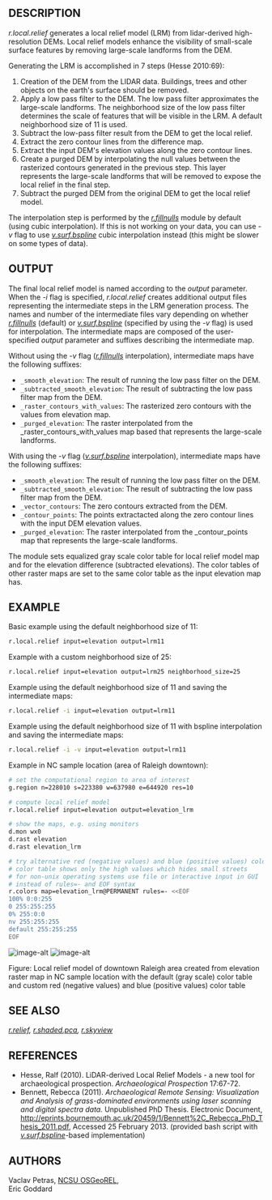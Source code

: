 ## DESCRIPTION

*r.local.relief* generates a local relief model (LRM) from lidar-derived
high-resolution DEMs. Local relief models enhance the visibility of
small-scale surface features by removing large-scale landforms from the
DEM.

Generating the LRM is accomplished in 7 steps (Hesse 2010:69):

1. Creation of the DEM from the LIDAR data. Buildings, trees and other
    objects on the earth's surface should be removed.
2. Apply a low pass filter to the DEM. The low pass filter approximates
    the large-scale landforms. The neighborhood size of the low pass
    filter determines the scale of features that will be visible in the
    LRM. A default neighborhood size of 11 is used.
3. Subtract the low-pass filter result from the DEM to get the local
    relief.
4. Extract the zero contour lines from the difference map.
5. Extract the input DEM's elevation values along the zero contour
    lines.
6. Create a purged DEM by interpolating the null values between the
    rasterized contours generated in the previous step. This layer
    represents the large-scale landforms that will be removed to expose
    the local relief in the final step.
7. Subtract the purged DEM from the original DEM to get the local
    relief model.

The interpolation step is performed by the
*[r.fillnulls](https://grass.osgeo.org/grass-stable/manuals/r.fillnulls.html)*
module by default (using cubic interpolation). If this is not working on
your data, you can use *-v* flag to use
*[v.surf.bspline](https://grass.osgeo.org/grass-stable/manuals/v.surf.bspline.html)*
cubic interpolation instead (this might be slower on some types of
data).

## OUTPUT

The final local relief model is named according to the *output*
parameter. When the *-i* flag is specified, *r.local.relief* creates
additional output files representing the intermediate steps in the LRM
generation process. The names and number of the intermediate files vary
depending on whether
*[r.fillnulls](https://grass.osgeo.org/grass-stable/manuals/r.fillnulls.html)*
(default) or
*[v.surf.bspline](https://grass.osgeo.org/grass-stable/manuals/v.surf.bspline.html)*
(specified by using the *-v* flag) is used for interpolation. The
intermediate maps are composed of the user-specified *output* parameter
and suffixes describing the intermediate map.

Without using the *-v* flag
(*[r.fillnulls](https://grass.osgeo.org/grass-stable/manuals/r.fillnulls.html)*
interpolation), intermediate maps have the following suffixes:

  - `_smooth_elevation`: The result of running the low pass filter on
    the DEM.
  - `_subtracted_smooth_elevation`: The result of subtracting the low
    pass filter map from the DEM.
  - `_raster_contours_with_values`: The rasterized zero contours with
    the values from elevation map.
  - `_purged_elevation`: The raster interpolated from the
    \_raster\_contours\_with\_values map based that represents the
    large-scale landforms.

With using the *-v* flag
(*[v.surf.bspline](https://grass.osgeo.org/grass-stable/manuals/v.surf.bspline.html)*
interpolation), intermediate maps have the following suffixes:

  - `_smooth_elevation`: The result of running the low pass filter on
    the DEM.
  - `_subtracted_smooth_elevation`: The result of subtracting the low
    pass filter map from the DEM.
  - `_vector_contours`: The zero contours extracted from the DEM.
  - `_contour_points`: The points extractacted along the zero contour
    lines with the input DEM elevation values.
  - `_purged_elevation`: The raster interpolated from the
    \_contour\_points map that represents the large-scale landforms.

The module sets equalized gray scale color table for local relief model
map and for the elevation difference (subtracted elevations). The color
tables of other raster maps are set to the same color table as the input
elevation map has.

## EXAMPLE

Basic example using the default neighborhood size of 11:

```sh
r.local.relief input=elevation output=lrm11
```

Example with a custom neighborhood size of 25:

```sh
r.local.relief input=elevation output=lrm25 neighborhood_size=25
```

Example using the default neighborhood size of 11 and saving the
intermediate maps:

```sh
r.local.relief -i input=elevation output=lrm11
```

Example using the default neighborhood size of 11 with bspline
interpolation and saving the intermediate maps:

```sh
r.local.relief -i -v input=elevation output=lrm11
```

Example in NC sample location (area of Raleigh downtown):

```sh
# set the computational region to area of interest
g.region n=228010 s=223380 w=637980 e=644920 res=10

# compute local relief model
r.local.relief input=elevation output=elevation_lrm

# show the maps, e.g. using monitors
d.mon wx0
d.rast elevation
d.rast elevation_lrm

# try alternative red (negative values) and blue (positive values) color table
# color table shows only the high values which hides small streets
# for non-unix operating systems use file or interactive input in GUI
# instead of rules=- and EOF syntax
r.colors map=elevation_lrm@PERMANENT rules=- <<EOF
100% 0:0:255
0 255:255:255
0% 255:0:0
nv 255:255:255
default 255:255:255
EOF
```

![image-alt](r.local.relief.png)
![image-alt](r.local.relief_redblue.png)

Figure: Local relief model of downtown Raleigh area created from
elevation raster map in NC sample location with the default (gray scale)
color table and custom red (negative values) and blue (positive values)
color table

## SEE ALSO

*[r.relief](https://grass.osgeo.org/grass-stable/manuals/r.relief.html),
[r.shaded.pca](r.shaded.pca.md), [r.skyview](r.skyview.md)*

## REFERENCES

  - Hesse, Ralf (2010). LiDAR-derived Local Relief Models - a new tool
    for archaeological prospection. *Archaeological Prospection*
    17:67-72.
  - Bennett, Rebecca (2011). *Archaeological Remote Sensing:
    Visualization and Analysis of grass-dominated environments using
    laser scanning and digital spectra data.* Unpublished PhD Thesis.
    Electronic Document,
    <http://eprints.bournemouth.ac.uk/20459/1/Bennett%2C_Rebecca_PhD_Thesis_2011.pdf>,
    Accessed 25 February 2013. (provided bash script with
    *[v.surf.bspline](https://grass.osgeo.org/grass-stable/manuals/v.surf.bspline.html)*-based
    implementation)

## AUTHORS

Vaclav Petras, [NCSU OSGeoREL](http://gis.ncsu.edu/osgeorel/),  
Eric Goddard
